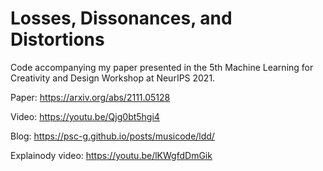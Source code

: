 # Losses, Dissonances, and Distortions

Code accompanying my paper presented in the 5th Machine Learning for Creativity and Design Workshop at NeurIPS 2021.

Paper: https://arxiv.org/abs/2111.05128

Video: https://youtu.be/Qjg0bt5hgi4

Blog: https://psc-g.github.io/posts/musicode/ldd/

Explainody video: https://youtu.be/lKWgfdDmGik
